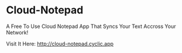 # Cloud-Notepad
 A Free To Use Cloud Notepad App That Syncs Your Text Accross Your Network!

Visit It Here: http://cloud-notepad.cyclic.app
